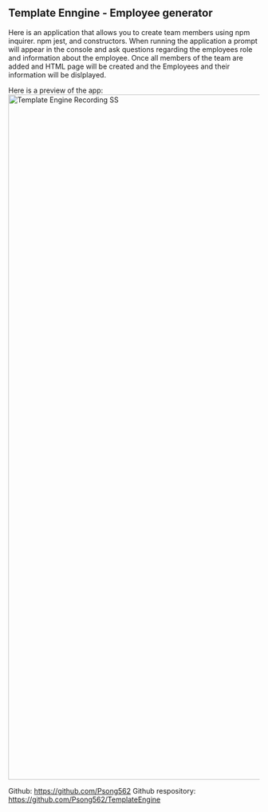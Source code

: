 ## Template Enngine - Employee generator

Here is an application that allows you to create team members using npm inquirer. npm jest, and constructors.
When running the application  a prompt will appear in the console and ask questions regarding the employees role and information about the employee. Once all members of the team are added and HTML page will be created and the Employees and their information will be dislplayed.

Here is a preview of the app:
<img width="1373" alt="Template Engine Recording SS" src="https://user-images.githubusercontent.com/89432032/145509798-1c402e7f-5b51-495b-b297-67057993e119.png">


Github: https://github.com/Psong562
Github respository: https://github.com/Psong562/TemplateEngine
